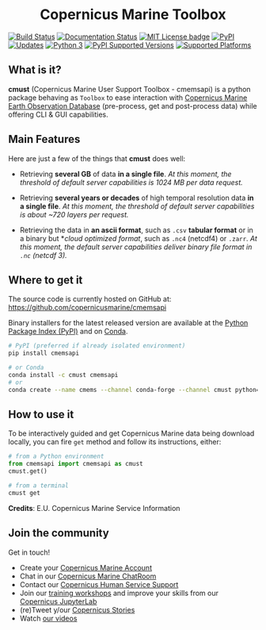 <h1 align="center">Copernicus Marine Toolbox</h1>

<p align"=center">
    <a href="https://travis-ci.org/copernicusmarine/cmemsapi"><img src="https://img.shields.io/travis/copernicusmarine/cmemsapi/master.svg?logo=travis" alt="Build Status" /></a> <a href="https://cmemsapi.readthedocs.io/en/latest/?badge=latest"><img src="https://readthedocs.org/projects/cmemsapi/badge/?version=latest" alt="Documentation Status" /></a>
    <a href="https://github.com/copernicusmarine/cmemsapi/blob/master/LICENSE"><img src="https://img.shields.io/badge/license-MIT-green.svg" alt="MIT License badge" /></a>
    <a href="https://github.com/copernicusmarine/cmemsapi"><img src="https://img.shields.io/pypi/v/cmemsapi.svg" alt="PyPI" /></a>
    <a href="https://pyup.io/repos/github/copernicusmarine/cmemsapi/"><img src="https://pyup.io/repos/github/copernicusmarine/cmemsapi/shield.svg" alt="Updates" /></a>
    <a href="https://pyup.io/repos/github/copernicusmarine/cmemsapi/"><img src="https://pyup.io/repos/github/copernicusmarine/cmemsapi/python-3-shield.svg" alt="Python 3" /></a>
    <a href="https://github.com/copernicusmarine/cmemsapi"><img src="https://img.shields.io/pypi/pyversions/cmemsapi.svg" alt="PyPI Supported Versions" /></a>
    <a href="https://github.com/copernicusmarine/cmemsapi"><img src="https://img.shields.io/badge/platform-windows%20%7C%20linux%20%7C%20macos-lightgrey" alt="Supported Platforms" /></a>
</p>

## What is it?

**cmust** (Copernicus Marine User Support Toolbox - cmemsapi)
is a python package behaving as `Toolbox` to ease interaction
with [Copernicus Marine Earth Observation Database](https://marine.copernicus.eu)
(pre-process, get and post-process data) while offering
CLI & GUI capabilities.

## Main Features
Here are just a few of the things that **cmust** does well:

- Retrieving **several GB** of data **in a single file**. _At this moment, the threshold of default server capabilities is 1024 MB per data request._

- Retrieving **several years or decades** of high temporal resolution data **in a single file**. _At this moment, the threshold of default server capabilities is about ~720 layers per request._

- Retrieving the data in **an ascii format**, such as `.csv` **tabular format** or in a binary but **cloud optimized format*, such as `.nc4` (netcdf4) or `.zarr`. _At this moment, the default server capabilities deliver binary file format in `.nc` (netcdf 3)._


## Where to get it
The source code is currently hosted on GitHub at:
https://github.com/copernicusmarine/cmemsapi

Binary installers for the latest released version are available at the [Python
Package Index (PyPI)](https://pypi.org/project/cmemsapi/) and on [Conda](https://anaconda.org/cmust/cmemsapi).

```sh
# PyPI (preferred if already isolated environment)
pip install cmemsapi
```

```sh
# or Conda
conda install -c cmust cmemsapi
# or
conda create --name cmems --channel conda-forge --channel cmust python=3.8 cmemsapi --yes
```

## How to use it

To be interactively guided and get Copernicus Marine data being download locally, you can fire `get` method and follow its instructions, either:
 
```py
# from a Python environment
from cmemsapi import cmemsapi as cmust
cmust.get()
```

```sh
# from a terminal
cmust get
```

**Credits**: E.U. Copernicus Marine Service Information

## Join the community

Get in touch!
- Create your [Copernicus Marine Account](https://resources.marine.copernicus.eu/?option=com_sla)
- Chat in our [Copernicus Marine ChatRoom]()
- Contact our [Copernicus Human Service Support](https://marine.copernicus.eu/services-portfolio/contact-us/)
- Join our [training workshops](https://marine.copernicus.eu/news/events-agenda/?keywords=News%20and%20Events%2CEvents%2CNews) and improve your skills from our [Copernicus JupyterLab]()
- (re)Tweet y/our [Copernicus Stories](https://twitter.com/cmems_eu)
- Watch [our videos](https://www.youtube.com/channel/UC71ceOVy7WtVC7F04BKoEew)
